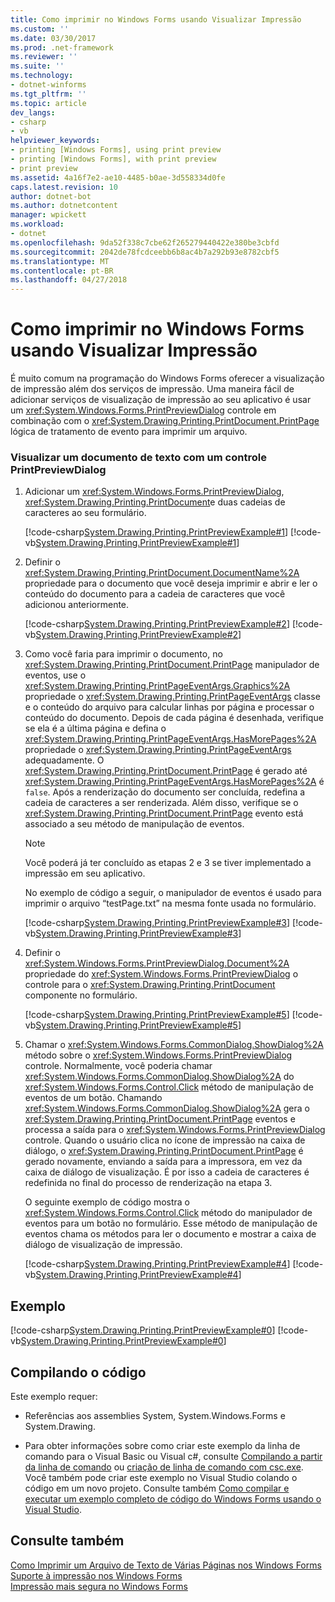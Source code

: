 ```yaml
---
title: Como imprimir no Windows Forms usando Visualizar Impressão
ms.custom: ''
ms.date: 03/30/2017
ms.prod: .net-framework
ms.reviewer: ''
ms.suite: ''
ms.technology:
- dotnet-winforms
ms.tgt_pltfrm: ''
ms.topic: article
dev_langs:
- csharp
- vb
helpviewer_keywords:
- printing [Windows Forms], using print preview
- printing [Windows Forms], with print preview
- print preview
ms.assetid: 4a16f7e2-ae10-4485-b0ae-3d558334d0fe
caps.latest.revision: 10
author: dotnet-bot
ms.author: dotnetcontent
manager: wpickett
ms.workload:
- dotnet
ms.openlocfilehash: 9da52f338c7cbe62f265279440422e380be3cbfd
ms.sourcegitcommit: 2042de78fcdceebb6b8ac4b7a292b93e8782cbf5
ms.translationtype: MT
ms.contentlocale: pt-BR
ms.lasthandoff: 04/27/2018
---
```

# <a name="how-to-print-in-windows-forms-using-print-preview"></a>Como imprimir no Windows Forms usando Visualizar Impressão
É muito comum na programação do Windows Forms oferecer a visualização de impressão além dos serviços de impressão. Uma maneira fácil de adicionar serviços de visualização de impressão ao seu aplicativo é usar um <xref:System.Windows.Forms.PrintPreviewDialog> controle em combinação com o <xref:System.Drawing.Printing.PrintDocument.PrintPage> lógica de tratamento de evento para imprimir um arquivo.  
  
### <a name="to-preview-a-text-document-with-a-printpreviewdialog-control"></a>Visualizar um documento de texto com um controle PrintPreviewDialog  
  
1.  Adicionar um <xref:System.Windows.Forms.PrintPreviewDialog>, <xref:System.Drawing.Printing.PrintDocument>e duas cadeias de caracteres ao seu formulário.  
  
     [!code-csharp[System.Drawing.Printing.PrintPreviewExample#1](../../../../samples/snippets/csharp/VS_Snippets_Winforms/System.Drawing.Printing.PrintPreviewExample/CS/Form1.cs#1)]
     [!code-vb[System.Drawing.Printing.PrintPreviewExample#1](../../../../samples/snippets/visualbasic/VS_Snippets_Winforms/System.Drawing.Printing.PrintPreviewExample/VB/Form1.vb#1)]  
  
2.  Definir o <xref:System.Drawing.Printing.PrintDocument.DocumentName%2A> propriedade para o documento que você deseja imprimir e abrir e ler o conteúdo do documento para a cadeia de caracteres que você adicionou anteriormente.  
  
     [!code-csharp[System.Drawing.Printing.PrintPreviewExample#2](../../../../samples/snippets/csharp/VS_Snippets_Winforms/System.Drawing.Printing.PrintPreviewExample/CS/Form1.cs#2)]
     [!code-vb[System.Drawing.Printing.PrintPreviewExample#2](../../../../samples/snippets/visualbasic/VS_Snippets_Winforms/System.Drawing.Printing.PrintPreviewExample/VB/Form1.vb#2)]  
  
3.  Como você faria para imprimir o documento, no <xref:System.Drawing.Printing.PrintDocument.PrintPage> manipulador de eventos, use o <xref:System.Drawing.Printing.PrintPageEventArgs.Graphics%2A> propriedade o <xref:System.Drawing.Printing.PrintPageEventArgs> classe e o conteúdo do arquivo para calcular linhas por página e processar o conteúdo do documento. Depois de cada página é desenhada, verifique se ela é a última página e defina o <xref:System.Drawing.Printing.PrintPageEventArgs.HasMorePages%2A> propriedade o <xref:System.Drawing.Printing.PrintPageEventArgs> adequadamente. O <xref:System.Drawing.Printing.PrintDocument.PrintPage> é gerado até <xref:System.Drawing.Printing.PrintPageEventArgs.HasMorePages%2A> é `false`. Após a renderização do documento ser concluída, redefina a cadeia de caracteres a ser renderizada. Além disso, verifique se o <xref:System.Drawing.Printing.PrintDocument.PrintPage> evento está associado a seu método de manipulação de eventos.  
  
    > [!NOTE]
    >  Você poderá já ter concluído as etapas 2 e 3 se tiver implementado a impressão em seu aplicativo.  
  
     No exemplo de código a seguir, o manipulador de eventos é usado para imprimir o arquivo “testPage.txt” na mesma fonte usada no formulário.  
  
     [!code-csharp[System.Drawing.Printing.PrintPreviewExample#3](../../../../samples/snippets/csharp/VS_Snippets_Winforms/System.Drawing.Printing.PrintPreviewExample/CS/Form1.cs#3)]
     [!code-vb[System.Drawing.Printing.PrintPreviewExample#3](../../../../samples/snippets/visualbasic/VS_Snippets_Winforms/System.Drawing.Printing.PrintPreviewExample/VB/Form1.vb#3)]  
  
4.  Definir o <xref:System.Windows.Forms.PrintPreviewDialog.Document%2A> propriedade do <xref:System.Windows.Forms.PrintPreviewDialog> o controle para o <xref:System.Drawing.Printing.PrintDocument> componente no formulário.  
  
     [!code-csharp[System.Drawing.Printing.PrintPreviewExample#5](../../../../samples/snippets/csharp/VS_Snippets_Winforms/System.Drawing.Printing.PrintPreviewExample/CS/Form1.cs#5)]
     [!code-vb[System.Drawing.Printing.PrintPreviewExample#5](../../../../samples/snippets/visualbasic/VS_Snippets_Winforms/System.Drawing.Printing.PrintPreviewExample/VB/Form1.vb#5)]  
  
5.  Chamar o <xref:System.Windows.Forms.CommonDialog.ShowDialog%2A> método sobre o <xref:System.Windows.Forms.PrintPreviewDialog> controle. Normalmente, você poderia chamar <xref:System.Windows.Forms.CommonDialog.ShowDialog%2A> do <xref:System.Windows.Forms.Control.Click> método de manipulação de eventos de um botão. Chamando <xref:System.Windows.Forms.CommonDialog.ShowDialog%2A> gera o <xref:System.Drawing.Printing.PrintDocument.PrintPage> eventos e processa a saída para o <xref:System.Windows.Forms.PrintPreviewDialog> controle. Quando o usuário clica no ícone de impressão na caixa de diálogo, o <xref:System.Drawing.Printing.PrintDocument.PrintPage> é gerado novamente, enviando a saída para a impressora, em vez da caixa de diálogo de visualização. É por isso a cadeia de caracteres é redefinida no final do processo de renderização na etapa 3.  
  
     O seguinte exemplo de código mostra o <xref:System.Windows.Forms.Control.Click> método do manipulador de eventos para um botão no formulário. Esse método de manipulação de eventos chama os métodos para ler o documento e mostrar a caixa de diálogo de visualização de impressão.  
  
     [!code-csharp[System.Drawing.Printing.PrintPreviewExample#4](../../../../samples/snippets/csharp/VS_Snippets_Winforms/System.Drawing.Printing.PrintPreviewExample/CS/Form1.cs#4)]
     [!code-vb[System.Drawing.Printing.PrintPreviewExample#4](../../../../samples/snippets/visualbasic/VS_Snippets_Winforms/System.Drawing.Printing.PrintPreviewExample/VB/Form1.vb#4)]  
  
## <a name="example"></a>Exemplo  
 [!code-csharp[System.Drawing.Printing.PrintPreviewExample#0](../../../../samples/snippets/csharp/VS_Snippets_Winforms/System.Drawing.Printing.PrintPreviewExample/CS/Form1.cs#0)]
 [!code-vb[System.Drawing.Printing.PrintPreviewExample#0](../../../../samples/snippets/visualbasic/VS_Snippets_Winforms/System.Drawing.Printing.PrintPreviewExample/VB/Form1.vb#0)]  
  
## <a name="compiling-the-code"></a>Compilando o código  
 Este exemplo requer:  
  
-   Referências aos assemblies System, System.Windows.Forms e System.Drawing.  
  
-   Para obter informações sobre como criar este exemplo da linha de comando para o Visual Basic ou Visual c#, consulte [Compilando a partir da linha de comando](~/docs/visual-basic/reference/command-line-compiler/building-from-the-command-line.md) ou [criação de linha de comando com csc.exe](~/docs/csharp/language-reference/compiler-options/command-line-building-with-csc-exe.md). Você também pode criar este exemplo no Visual Studio colando o código em um novo projeto.  Consulte também [Como compilar e executar um exemplo completo de código do Windows Forms usando o Visual Studio](http://msdn.microsoft.com/library/Bb129228\(v=vs.110\)).  
  
## <a name="see-also"></a>Consulte também  
 [Como Imprimir um Arquivo de Texto de Várias Páginas nos Windows Forms](../../../../docs/framework/winforms/advanced/how-to-print-a-multi-page-text-file-in-windows-forms.md)  
 [Suporte à impressão nos Windows Forms](../../../../docs/framework/winforms/advanced/windows-forms-print-support.md)  
 [Impressão mais segura no Windows Forms](../../../../docs/framework/winforms/more-secure-printing-in-windows-forms.md)
